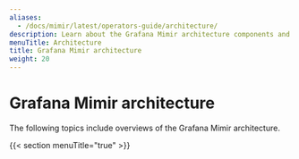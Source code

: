 ```yaml
---
aliases:
  - /docs/mimir/latest/operators-guide/architecture/
description: Learn about the Grafana Mimir architecture components and services.
menuTitle: Architecture
title: Grafana Mimir architecture
weight: 20
---
```


# Grafana Mimir architecture

The following topics include overviews of the Grafana Mimir architecture.

{{< section menuTitle="true" >}}
